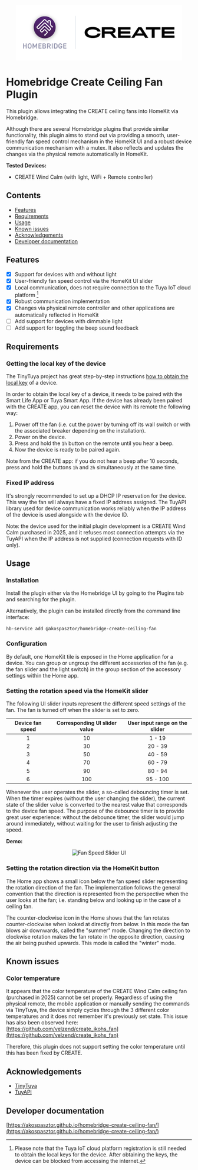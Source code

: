 <p align="center">
  <img src="docs/homebridge-create-logo.png" alt="Homebridge Create Ceiling Fan Plugin Logo" width="450">
</p>

# Homebridge Create Ceiling Fan Plugin

This plugin allows integrating the CREATE ceiling fans into HomeKit via
Homebridge.

Although there are several Homebridge plugins that provide similar
functionality, this plugin aims to stand out via providing a smooth,
user-friendly fan speed control mechanism in the HomeKit UI and a robust device
communication mechanism with a mutex. It also reflects and updates the changes
via the physical remote automatically in HomeKit.

**Tested Devices:**

- CREATE Wind Calm (with light, WiFi + Remote controller)

## Contents

- [Features](#features)
- [Requirements](#requirements)
- [Usage](#usage)
- [Known issues](#known-issues)
- [Acknowledgements](#acknowledgements)
- [Developer documentation](#developer-documentation)

## Features

- [x] Support for devices with and without light
- [x] User-friendly fan speed control via the HomeKit UI slider
- [x] Local communication, does not require connection to the Tuya IoT cloud
      platform [^1]
- [x] Robust communication implementation
- [x] Changes via physical remote controller and other applications are
      automatically reflected in HomeKit
- [ ] Add support for devices with dimmable light
- [ ] Add support for toggling the beep sound feedback

## Requirements

### Getting the local key of the device

The TinyTuya project has great step-by-step instructions
[how to obtain the local key](https://github.com/jasonacox/tinytuya/tree/master?tab=readme-ov-file#setup-wizard---getting-local-keys)
of a device.

In order to obtain the local key of a device, it needs to be paired with the
Smart Life App or Tuya Smart App. If the device has already been paired with the
CREATE app, you can reset the device with its remote the following way:

1. Power off the fan (i.e. cut the power by turning off its wall switch or with
   the associated breaker depending on the installation).
2. Power on the device.
3. Press and hold the `1h` button on the remote until you hear a beep.
4. Now the device is ready to be paired again.

Note from the CREATE app: if you do not hear a beep after 10 seconds, press and
hold the buttons `1h` and `2h` simultaneously at the same time.

### Fixed IP address

It's strongly recommended to set up a DHCP IP reservation for the device. This
way the fan will always have a fixed IP address assigned. The TuyAPI library
used for device communication works reliably when the IP address of the device
is used alongside with the device ID.

Note: the device used for the initial plugin development is a CREATE Wind Calm
purchased in 2025, and it refuses most connection attempts via the TuyAPI when
the IP address is not supplied (connection requests with ID only).

## Usage

### Installation

Install the plugin either via the Homebridge UI by going to the Plugins tab and
searching for the plugin.

Alternatively, the plugin can be installed directly from the command line
interface:

```shell
hb-service add @akospasztor/homebridge-create-ceiling-fan
```

### Configuration

By default, one HomeKit tile is exposed in the Home application for a device.
You can group or ungroup the different accessories of the fan (e.g. the fan
slider and the light switch) in the group section of the accessory settings
within the Home app.

### Setting the rotation speed via the HomeKit slider

The following UI slider inputs represent the different speed settings of the
fan. The fan is turned off when the slider is set to zero.

| Device fan speed | Corresponding UI slider value | User input range on the slider |
| :--------------: | :---------------------------: | :----------------------------: |
|        1         |              10               |            1 - 19              |
|        2         |              30               |           20 - 39              |
|        3         |              50               |           40 - 59              |
|        4         |              70               |           60 - 79              |
|        5         |              90               |           80 - 94              |
|        6         |             100               |           95 - 100             |

Whenever the user operates the slider, a so-called debouncing timer is set. When
the timer expires (without the user changing the slider), the current state of
the slider value is converted to the nearest value that corresponds to the
device fan speed. The purpose of the debounce timer is to provide great user
experience: without the debounce timer, the slider would jump around
immediately, without waiting for the user to finish adjusting the speed.

**Demo:**

<p align="center">
  <img src="docs/fan-speed-slider.gif" alt="Fan Speed Slider UI" width="300">
</p>

### Setting the rotation direction via the HomeKit button

The Home app shows a small icon below the fan speed slider representing the
rotation direction of the fan. The implementation follows the general convention
that the direction is represented from the perspective when the user looks at
the fan; i.e. standing below and looking up in the case of a ceiling fan.

The counter-clockwise icon in the Home shows that the fan rotates
counter-clockwise when looked at directly from below. In this mode the fan blows
air downwards, called the "summer" mode. Changing the direction to clockwise
rotation makes the fan rotate in the opposite direction, causing the air being
pushed upwards. This mode is called the "winter" mode.

## Known issues

### Color temperature

It appears that the color temperature of the CREATE Wind Calm ceiling fan
(purchased in 2025) cannot be set properly. Regardless of using the physical
remote, the mobile application or manually sending the commands via TinyTuya,
the device simply cycles through the 3 different color temperatures and it does
not remember it's previously set state. This issue has also been observed here:
[https://github.com/velzend/create_ikohs_fan](https://github.com/velzend/create_ikohs_fan)

Therefore, this plugin does not support setting the color temperature until this
has been fixed by CREATE.

## Acknowledgements

- [TinyTuya](https://github.com/jasonacox/tinytuya)
- [TuyAPI](https://github.com/codetheweb/tuyapi)

## Developer documentation

[https://akospasztor.github.io/homebridge-create-ceiling-fan/](https://akospasztor.github.io/homebridge-create-ceiling-fan/)

<!-- Footnotes -->

[^1]: Please note that the Tuya IoT cloud platform registration is still needed
to obtain the local keys for the device. After obtaining the keys, the device
can be blocked from accessing the internet.

